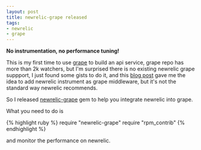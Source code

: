 ```yaml
---
layout: post
title: newrelic-grape released
tags:
- newrelic
- grape
---
```

**No instrumentation, no performance tuning!**

This is my first time to use [grape][0] to build an api service, grape
repo has more than 2k watchers, but I'm surprised there is no existing
newrelic grape suppport, I just found some gists to do it, and this
[blog post][1] gave me the idea to add newrelic instrument as grape
middleware, but it's not the standard way newrelic recommends.

So I released [newrelic-grape][2] gem to help you integrate newrelic
into grape.

What you need to do is

{% highlight ruby %}
require "newrelic-grape"
require "rpm_contrib"
{% endhighlight %}

and monitor the performance on newrelic.

[0]: https://github.com/intridea/grape
[1]: http://artsy.github.com/blog/2012/11/29/measuring-performance-in-grape-apis-with-new-relic/
[2]: https://github.com/flyerhzm/newrelic-grape
